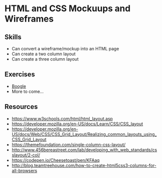 # HTML and CSS Mockuups and Wireframes

## Skills

- Can convert a wireframe/mockup into an HTML page
- Can create a two column layout
- Can create a three column layout


## Exercises

- [Boogle](./exercises/boogle)
- More to come…


## Resources

- https://www.w3schools.com/html/html_layout.asp
- https://developer.mozilla.org/en-US/docs/Learn/CSS/CSS_layout
- https://developer.mozilla.org/en-US/docs/Web/CSS/CSS_Grid_Layout/Realizing_common_layouts_using_CSS_Grid_Layout
- https://themefoundation.com/single-column-css-layout/
- http://www.456bereastreet.com/lab/developing_with_web_standards/csslayout/2-col/
- https://codepen.io/Cheesetoast/pen/KFAaq
- http://blog.teamtreehouse.com/how-to-create-html5css3-columns-for-all-browsers
